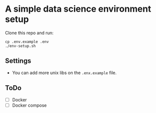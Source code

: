 # A simple data science environment setup

Clone this repo and run:
```
cp .env.example .env
./env-setup.sh
```


## Settings 

- You can add more unix libs on the `.enx.example` file.

## ToDo
- [ ] Docker
- [ ] Docker compose
